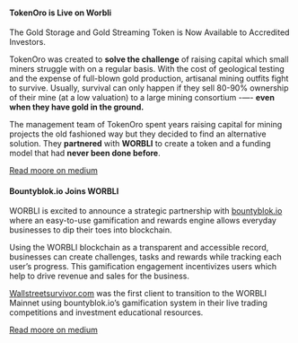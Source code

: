 #### TokenOro is Live on Worbli

The Gold Storage and Gold Streaming Token is Now Available to Accredited Investors.

TokenOro was created to **solve the challenge** of raising capital which small miners struggle with on a regular basis. With the cost of geological testing and the expense of full-blown gold production, artisanal mining outfits fight to survive. Usually, survival can only happen if they sell 80-90% ownership of their mine (at a low valuation) to a large mining consortium -—- **even when they have gold in the ground.**

The management team of TokenOro spent years raising capital for mining projects the old fashioned way but they decided to find an alternative solution. They **partnered** with **WORBLI** to create a token and a funding model that had **never been done before**.

[Read moore on medium](https://medium.com/@WORBLI/tokenoro-is-live-6aac09d7c10e)

 
#### Bountyblok.io Joins WORBLI

WORBLI is excited to announce a strategic partnership with [bountyblok.io](http://www.bountyblok.io) where an easy-to-use gamification and rewards engine allows everyday businesses to dip their toes into blockchain.

Using the WORBLI blockchain as a transparent and accessible record, businesses can create challenges, tasks and rewards while tracking each user’s progress. This gamification engagement incentivizes users which help to drive revenue and sales for the business.

[Wallstreetsurvivor.com](http://www.wallstreetsurvivor.com) was the first client to transition to the WORBLI Mainnet using bountyblok.io’s gamification system in their live trading competitions and investment educational resources.

[Read moore on medium](https://medium.com/@WORBLI/bountyblok-io-joins-worbli-567b4032a253)
